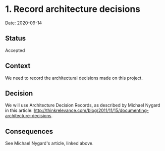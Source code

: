 # 1. Record architecture decisions

Date: 2020-09-14

## Status

Accepted

## Context

We need to record the architectural decisions made on this project.

## Decision

We will use Architecture Decision Records, as described by Michael Nygard in this article: http://thinkrelevance.com/blog/2011/11/15/documenting-architecture-decisions.

## Consequences

See Michael Nygard's article, linked above.